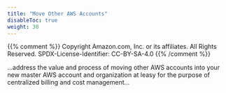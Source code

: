 ```yaml
---
title: "Move Other AWS Accounts"
disableToc: true
weight: 30
---
```


{{% comment %}}
Copyright Amazon.com, Inc. or its affiliates. All Rights Reserved.
SPDX-License-Identifier: CC-BY-SA-4.0
{{% /comment %}}

...address the value and process of moving other AWS accounts into your new master AWS account and organization at leasy for the purpose of centralized billing and cost management...